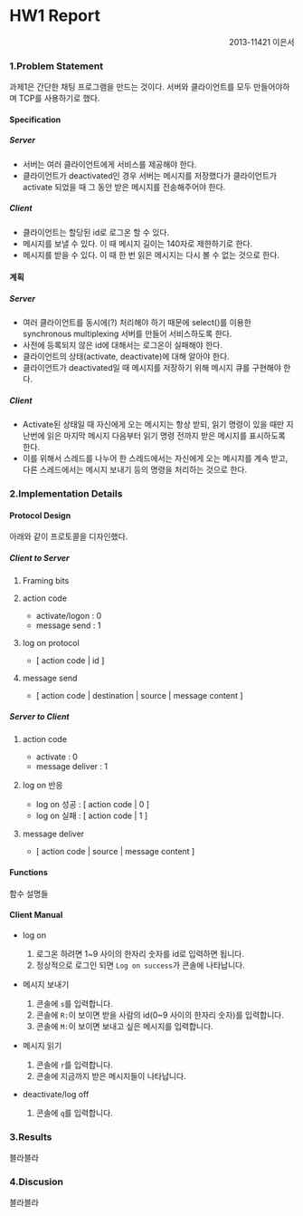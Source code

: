 HW1 Report
====
<p align=right>2013-11421 이은서</p>

### 1.Problem Statement
과제1은 간단한 채팅 프로그램을 만드는 것이다. 서버와 클라이언트를 모두
만들어야하며 TCP를 사용하기로 했다.

#### Specification
##### Server
- 서버는 여러 클라이언트에게 서비스를 제공해야 한다.
- 클라이언트가 deactivated인 경우 서버는 메시지를 저장했다가 클라이언트가
    activate 되었을 때 그 동안 받은 메시지를 전송해주어야 한다.

##### Client
- 클라이언트는 할당된 id로 로그온 할 수 있다.
- 메시지를 보낼 수 있다. 이 때 메시지 길이는 140자로 제한하기로 한다.
- 메시지를 받을 수 있다. 이 때 한 번 읽은 메시지는 다시 볼 수 없는 것으로 한다.

#### 계획
##### Server
- 여러 클라이언트를 동시에(?) 처리해야 하기 때문에 select()를 이용한 synchronous
    multiplexing 서버를 만들어 서비스하도록 한다.
- 사전에 등록되지 않은 id에 대해서는 로그온이 실패해야 한다.
- 클라이언트의 상태(activate, deactivate)에 대해 알아야 한다.
- 클라이언트가 deactivated일 때 메시지를 저장하기 위해 메시지 큐를 구현해야
    한다.

##### Client
- Activate된 상태일 때 자신에게 오는 메시지는 항상 받되, 읽기 명령이 있을 때만
    지난번에 읽은 마지막 메시지 다음부터 읽기 명령 전까지 받은 메시지를
    표시하도록 한다.
- 이를 위해서 스레드를 나누어 한 스레드에서는 자신에게 오는 메시지를 계속 받고,
    다른 스레드에서는 메시지 보내기 등의 명령을 처리하는 것으로 한다.

### 2.Implementation Details
#### Protocol Design
아래와 같이 프로토콜을 디자인했다.

##### Client to Server
1. Framing bits

1. action code
    - activate/logon : 0
    - message send : 1

2. log on protocol
    - [ action code | id ]

3. message send
    - [ action code | destination | source | message content ]

##### Server to Client
1. action code
    - activate : 0
    - message deliver : 1

2. log on 반응
    - log on 성공 : [ action code | 0 ]
    - log on 실패 : [ action code | 1 ]

3. message deliver
    - [ action code | source | message content ]

#### Functions
함수 설명들

#### Client Manual
- log on
    1. 로그온 하려면 1~9 사이의 한자리 숫자를 id로 입력하면 됩니다.
    1. 정상적으로 로그인 되면 `Log on success`가 콘솔에 나타납니다.

- 메시지 보내기
    1. 콘솔에 `s`를 입력합니다.
    1. 콘솔에 `R:`이 보이면 받을 사람의 id(0~9 사이의 한자리 숫자)를 입력합니다.
    1. 콘솔에 `M:`이 보이면 보내고 싶은 메시지를 입력합니다.

- 메시지 읽기
    1. 콘솔에 `r`를 입력합니다.
    1. 콘솔에 지금까지 받은 메시지들이 나타납니다.

- deactivate/log off
    1. 콘솔에 `q`를 입력합니다.

### 3.Results
블라블라

### 4.Discusion
블라블라
